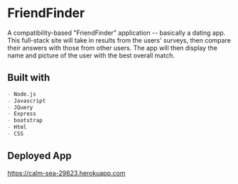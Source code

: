 # FriendFinder
A compatibility-based "FriendFinder" application -- basically a dating app. This full-stack site will take in results from the users' surveys, then compare their answers with those from other users. The app will then display the name and picture of the user with the best overall match.

## Built with

```markdown
- Node.js
- Javascript
- JQuery
- Express
- bootstrap
- Html
- CSS
```

## Deployed App
https://calm-sea-29823.herokuapp.com